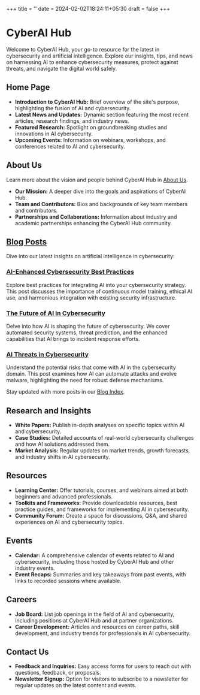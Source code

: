 +++
title = ''
date = 2024-02-02T18:24:11+05:30
draft = false
+++

# CyberAI Hub

Welcome to CyberAI Hub, your go-to resource for the latest in cybersecurity and artificial intelligence. Explore our insights, tips, and news on harnessing AI to enhance cybersecurity measures, protect against threats, and navigate the digital world safely.

## Home Page

- **Introduction to CyberAI Hub:** Brief overview of the site's purpose, highlighting the fusion of AI and cybersecurity.
- **Latest News and Updates:** Dynamic section featuring the most recent articles, research findings, and industry news.
- **Featured Research:** Spotlight on groundbreaking studies and innovations in AI cybersecurity.
- **Upcoming Events:** Information on webinars, workshops, and conferences related to AI and cybersecurity.

## About Us

Learn more about the vision and people behind CyberAI Hub in [About Us](/about/).

- **Our Mission:** A deeper dive into the goals and aspirations of CyberAI Hub.
- **Team and Contributors:** Bios and backgrounds of key team members and contributors.
- **Partnerships and Collaborations:** Information about industry and academic partnerships enhancing the CyberAI Hub community.

## [Blog Posts](/posts/)

Dive into our latest insights on artificial intelligence in cybersecurity:

### [AI-Enhanced Cybersecurity Best Practices](/posts/one/)

Explore best practices for integrating AI into your cybersecurity strategy. This post discusses the importance of continuous model training, ethical AI use, and harmonious integration with existing security infrastructure.

### [The Future of AI in Cybersecurity](/posts/two/)

Delve into how AI is shaping the future of cybersecurity. We cover automated security systems, threat prediction, and the enhanced capabilities that AI brings to incident response efforts.

### [AI Threats in Cybersecurity](/posts/three/)

Understand the potential risks that come with AI in the cybersecurity domain. This post examines how AI can automate attacks and evolve malware, highlighting the need for robust defense mechanisms.

Stay updated with more posts in our [Blog Index](/posts/).

## Research and Insights

- **White Papers:** Publish in-depth analyses on specific topics within AI and cybersecurity.
- **Case Studies:** Detailed accounts of real-world cybersecurity challenges and how AI solutions addressed them.
- **Market Analysis:** Regular updates on market trends, growth forecasts, and industry shifts in AI cybersecurity.

## Resources

- **Learning Center:** Offer tutorials, courses, and webinars aimed at both beginners and advanced professionals.
- **Toolkits and Frameworks:** Provide downloadable resources, best practice guides, and frameworks for implementing AI in cybersecurity.
- **Community Forum:** Create a space for discussions, Q&A, and shared experiences on AI and cybersecurity topics.

## Events

- **Calendar:** A comprehensive calendar of events related to AI and cybersecurity, including those hosted by CyberAI Hub and other industry events.
- **Event Recaps:** Summaries and key takeaways from past events, with links to recorded sessions where available.

## Careers

- **Job Board:** List job openings in the field of AI and cybersecurity, including positions at CyberAI Hub and at partner organizations.
- **Career Development:** Articles and resources on career paths, skill development, and industry trends for professionals in AI cybersecurity.

## Contact Us

- **Feedback and Inquiries:** Easy access forms for users to reach out with questions, feedback, or proposals.
- **Newsletter Signup:** Option for visitors to subscribe to a newsletter for regular updates on the latest content and events.
